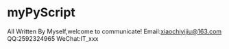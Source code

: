 # myPyScript
All Written By Myself,welcome to communicate! Email:xiaochiyijiu@163.com QQ:2592324965 WeChat:IT_xxx
